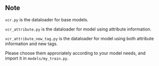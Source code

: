 ## Note
`vcr.py` is the dataloader for base models.

`vcr_attribute.py` is the dataloader for model using attribute information.

`vcr_attribute_new_tag.py` is the dataloader for model using both attribute information and new tags.


Please choose them approriately according to your model needs, and import it in `models/my_train.py`.